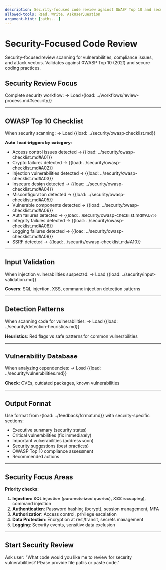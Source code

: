 ```yaml
---
description: Security-focused code review against OWASP Top 10 and secure coding practices
allowed-tools: Read, Write, AskUserQuestion
argument-hint: [paths...]
---
```


# Security-Focused Code Review

Security-focused review scanning for vulnerabilities, compliance issues, and attack vectors. Validates against OWASP Top 10 (2021) and secure coding practices.

## Security Review Focus

Complete security workflow:
→ Load {{load: ../workflows/review-process.md#security}}

---

## OWASP Top 10 Checklist

When security scanning:
  → Load {{load: ../security/owasp-checklist.md}}

**Auto-load triggers by category**:
- Access control issues detected → {{load: ../security/owasp-checklist.md#A01}}
- Crypto failures detected → {{load: ../security/owasp-checklist.md#A02}}
- Injection vulnerabilities detected → {{load: ../security/owasp-checklist.md#A03}}
- Insecure design detected → {{load: ../security/owasp-checklist.md#A04}}
- Misconfiguration detected → {{load: ../security/owasp-checklist.md#A05}}
- Vulnerable components detected → {{load: ../security/owasp-checklist.md#A06}}
- Auth failures detected → {{load: ../security/owasp-checklist.md#A07}}
- Integrity failures detected → {{load: ../security/owasp-checklist.md#A08}}
- Logging failures detected → {{load: ../security/owasp-checklist.md#A09}}
- SSRF detected → {{load: ../security/owasp-checklist.md#A10}}

---

## Input Validation

When injection vulnerabilities suspected:
  → Load {{load: ../security/input-validation.md}}

**Covers**: SQL injection, XSS, command injection detection patterns

---

## Detection Patterns

When scanning code for vulnerabilities:
  → Load {{load: ../security/detection-heuristics.md}}

**Heuristics**: Red flags vs safe patterns for common vulnerabilities

---

## Vulnerability Database

When analyzing dependencies:
  → Load {{load: ../security/vulnerabilities.md}}

**Check**: CVEs, outdated packages, known vulnerabilities

---

## Output Format

Use format from {{load: ../feedback/format.md}} with security-specific sections:
- Executive summary (security status)
- Critical vulnerabilities (fix immediately)
- Important vulnerabilities (address soon)
- Security suggestions (best practices)
- OWASP Top 10 compliance assessment
- Recommended actions

---

## Security Focus Areas

**Priority checks**:
1. **Injection**: SQL injection (parameterized queries), XSS (escaping), command injection
2. **Authentication**: Password hashing (bcrypt), session management, MFA
3. **Authorization**: Access control, privilege escalation
4. **Data Protection**: Encryption at rest/transit, secrets management
5. **Logging**: Security events, sensitive data exclusion

---

## Start Security Review

Ask user: "What code would you like me to review for security vulnerabilities? Please provide file paths or paste code."
